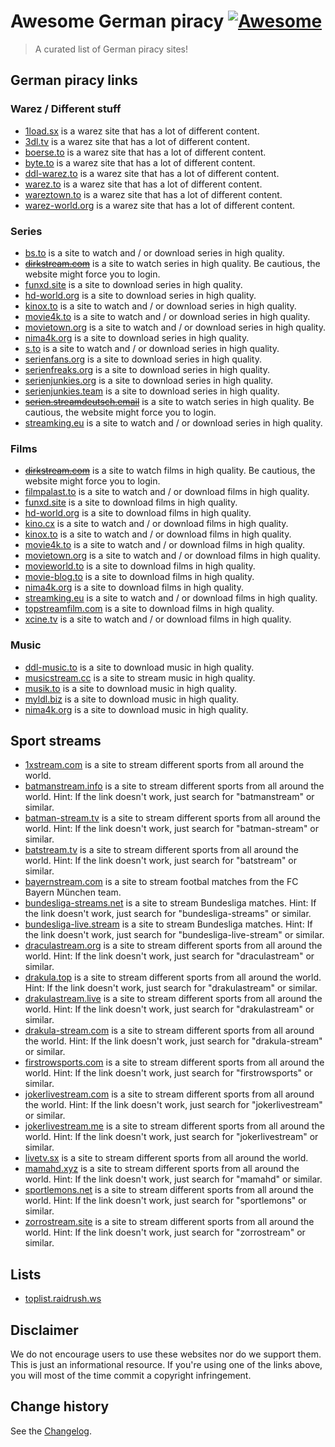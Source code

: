 # Awesome German piracy [![Awesome](https://awesome.re/badge.svg)](https://awesome.re)

> A curated list of German piracy sites!

## German piracy links

### Warez / Different stuff

* [1load.sx](http://1load.sx/) is a warez site that has a lot of different content.
* [3dl.tv](https://3dl.tv) is a warez site that has a lot of different content.
* [boerse.to](https://boerse.to) is a warez site that has a lot of different content.
* [byte.to](http://byte.to/) is a warez site that has a lot of different content.
* [ddl-warez.to](https://ddl-warez.to) is a warez site that has a lot of different content.
* [warez.to](https://warez.to/) is a warez site that has a lot of different content.
* [wareztown.to](https://wareztown.to/) is a warez site that has a lot of different content.
* [warez-world.org](https://warez-world.org/) is a warez site that has a lot of different content.

### Series

* [bs.to](https://bs.to) is a site to watch and / or download series in high quality.
* ~~[dirkstream.com](http://dirkstream.com)~~ is a site to watch series in high quality. Be cautious, the website might force you to login.
* [funxd.site](https://funxd.site/) is a site to download series in high quality.
* [hd-world.org](http://hd-world.org/) is a site to download series in high quality.
* [kinox.to](https://kinox.to) is a site to watch and / or download series in high quality.
* [movie4k.to](https://movie4k.to) is a site to watch and / or download series in high quality.
* [movietown.org](movietown.org) is a site to watch and / or download series in high quality.
* [nima4k.org](https://nima4k.org) is a site to download series in high quality.
* [s.to](https://s.to/) is a site to watch and / or download series in high quality.
* [serienfans.org](https://serienfans.org/) is a site to download series in high quality.
* [serienfreaks.org](https://serienfreaks.org/) is a site to download series in high quality.
* [serienjunkies.org](https://serienjunkies.org/) is a site to download series in high quality.
* [serienjunkies.team](https://serienjunkies.team/) is a site to download series in high quality.
* ~~[serien.streamdeutsch.email](https://serien.streamdeutsch.email)~~ is a site to watch series in high quality. Be cautious, the website might force you to login.
* [streamking.eu](https://streamking.eu/) is a site to watch and / or download series in high quality.

### Films

* ~~[dirkstream.com](http://dirkstream.com)~~ is a site to watch films in high quality. Be cautious, the website might force you to login.
* [filmpalast.to](https://filmpalast.to) is a site to watch and / or download films in high quality.
* [funxd.site](https://funxd.site/) is a site to download films in high quality.
* [hd-world.org](http://hd-world.org/) is a site to download films in high quality.
* [kino.cx](https://kino.cx/) is a site to watch and / or download films in high quality.
* [kinox.to](https://kinox.to) is a site to watch and / or download films in high quality.
* [movie4k.to](https://movie4k.to) is a site to watch and / or download films in high quality.
* [movietown.org](http://movietown.org) is a site to watch and / or download films in high quality.
* [movieworld.to](https://movieworld.to) is a site to download films in high quality.
* [movie-blog.to](https://movie-blog.to) is a site to download films in high quality.
* [nima4k.org](https://nima4k.org) is a site to download films in high quality.
* [streamking.eu](https://streamking.eu/) is a site to watch and / or download films in high quality.
* [topstreamfilm.com](https://topstreamfilm.com/) is a site to download films in high quality.
* [xcine.tv](https://xcine.tv/) is a site to watch and / or download films in high quality.

### Music

* [ddl-music.to](https://ddl-music.to) is a site to download music in high quality.
* [musicstream.cc](https://musicstream.cc/) is a site to stream music in high quality.
* [musik.to](https://musik.to/) is a site to download music in high quality.
* [myldl.biz](https://myldl.biz/) is a site to download music in high quality.
* [nima4k.org](https://nima4k.org) is a site to download music in high quality.

## Sport streams

* [1xstream.com](http://1xstream.com) is a site to stream different sports from all around the world.
* [batmanstream.info](http://www.batmanstream.info/) is a site to stream different sports from all around the world. Hint: If the link doesn't work, just search for "batmanstream" or similar.
* [batman-stream.tv](https://www.batman-stream.tv/) is a site to stream different sports from all around the world. Hint: If the link doesn't work, just search for "batman-stream" or similar.
* [batstream.tv](https://www.batstream.tv/) is a site to stream different sports from all around the world. Hint: If the link doesn't work, just search for "batstream" or similar.
* [bayernstream.com](http://bayernstream.com) is a site to stream footbal matches from the FC Bayern München team.
* [bundesliga-streams.net](https://bundesliga-streams.net) is a site to stream Bundesliga matches. Hint: If the link doesn't work, just search for "bundesliga-streams" or similar.
* [bundesliga-live.stream](https://bundesliga-live.stream) is a site to stream Bundesliga matches. Hint: If the link doesn't work, just search for "bundesliga-live-stream" or similar.
* [draculastream.org](http://draculastream.org) is a site to stream different sports from all around the world. Hint: If the link doesn't work, just search for "draculastream" or similar.
* [drakula.top](http://drakula.top) is a site to stream different sports from all around the world. Hint: If the link doesn't work, just search for "drakulastream" or similar.
* [drakulastream.live](https://www.drakulastream.live/) is a site to stream different sports from all around the world. Hint: If the link doesn't work, just search for "drakulastream" or similar.
* [drakula-stream.com](https://drakula-stream.com/) is a site to stream different sports from all around the world. Hint: If the link doesn't work, just search for "drakula-stream" or similar.
* [firstrowsports.com](http://firstrowsportes.com/) is a site to stream different sports from all around the world. Hint: If the link doesn't work, just search for "firstrowsports" or similar.
* [jokerlivestream.com](http://jokerlivestream.com) is a site to stream different sports from all around the world. Hint: If the link doesn't work, just search for "jokerlivestream" or similar.
* [jokerlivestream.me](https://jokerlivestream.me/) is a site to stream different sports from all around the world. Hint: If the link doesn't work, just search for "jokerlivestream" or similar.
* [livetv.sx](http://livetv.sx) is a site to stream different sports from all around the world.
* [mamahd.xyz](http://www.mamahd.xyz/) is a site to stream different sports from all around the world. Hint: If the link doesn't work, just search for "mamahd" or similar.
* [sportlemons.net](http://sportlemons.net) is a site to stream different sports from all around the world. Hint: If the link doesn't work, just search for "sportlemons" or similar.
* [zorrostream.site](http://www.zorrostream.site/) is a site to stream different sports from all around the world. Hint: If the link doesn't work, just search for "zorrostream" or similar.

## Lists

* [toplist.raidrush.ws](https://toplist.raidrush.ws/)

## Disclaimer

We do not encourage users to use these websites nor do we support them. This is just an informational resource. If you're using one of the links above, you will most of the time commit a copyright infringement.

Change history
--------------

See the [Changelog](https://github.com/SeppPenner/awesome-german-privacy/blob/master/Changelog.md).